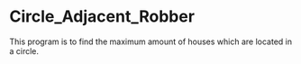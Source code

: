 # Circle_Adjacent_Robber
This program is to find the maximum amount of houses which are located in a circle.
